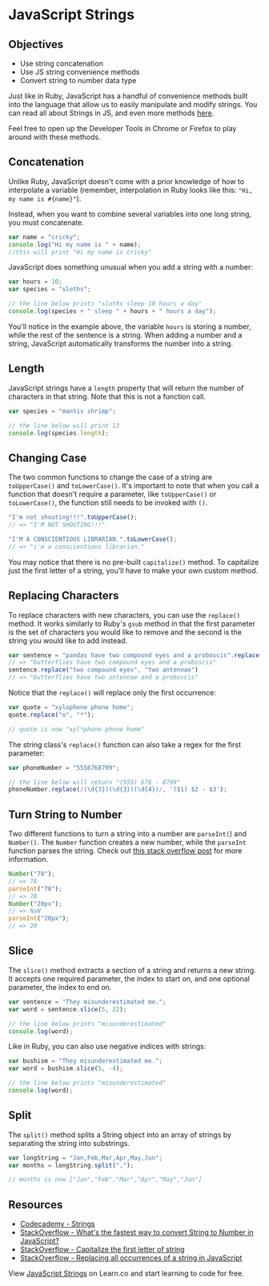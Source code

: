 # JavaScript Strings

## Objectives
+ Use string concatenation
+ Use JS string convenience methods 
+ Convert string to number data type


Just like in Ruby, JavaScript has a handful of convenience methods built into the language that allow us to easily manipulate and modify strings. You can read all about Strings in JS, and even more methods [here](https://developer.mozilla.org/en-US/docs/Web/JavaScript/Reference/Global_Objects/String).

Feel free to open up the Developer Tools in Chrome or Firefox to play around with these methods.

## Concatenation

Unlike Ruby, JavaScript doesn't come with a prior knowledge of how to interpolate a variable (remember, interpolation in Ruby looks like this: `"Hi, my name is #{name}"`). 

Instead, when you want to combine several variables into one long string, you must concatenate.

```js
var name = "cricky";
console.log("Hi my name is " + name);
//this will print "Hi my name is cricky"
```
JavaScript does something unusual when you add a string with a number:

```javascript
var hours = 10;
var species = "sloths";

// the line below prints "sloths sleep 10 hours a day"
console.log(species + " sleep " + hours + " hours a day");
```

You'll notice in the example above, the variable `hours` is storing a number, while the rest of the sentence is a string. When adding a number and a string, JavaScript automatically transforms the number into a string.

## Length

JavaScript strings have a `length` property that will return the number of characters in that string.  Note that this is not a function call.

```javascript
var species = "mantis shrimp";

// the line below will print 13
console.log(species.length);
```

## Changing Case

The two common functions to change the case of a string are `toUpperCase()`  and `toLowerCase()`. It's important to note that when you call a function that doesn't require a parameter, like `toUpperCase()` or `toLowerCase()`, the function still needs to be invoked with `()`.

```javascript
"I'm not shouting!!!".toUpperCase();
// => "I'M NOT SHOUTING!!!"

"I'M A CONSCIENTIOUS LIBRARIAN.".toLowerCase();
// => "i'm a conscientious librarian."
```
You may notice that there is no pre-built `capitalize()` method. To capitalize just the first letter of a string, you'll have to make your own custom method.

## Replacing Characters

To replace characters with new characters, you can use the `replace()` method. It works similarly to Ruby's `gsub` method in that the first parameter is the set of characters you would like to remove and the second is the string you would like to add instead.

```javascript
var sentence = "pandas have two compound eyes and a proboscis".replace("pandas", "butterflies");
// => "butterflies have two compound eyes and a proboscis"
sentence.replace("two compound eyes", "two antennae")
// => "butterflies have two antennae and a proboscis"
```

Notice that the `replace()` will replace only the first occurrence:

```javascript
var quote = "xylophone phone home";
quote.replace("o", "*");

// quote is now "xyl*phone phone home"
```

The string class's `replace()` function can also take a regex for the first parameter:

```javascript
var phoneNumber = "5556768799";

// the line below will return "(555) 676 - 8799"
phoneNumber.replace(/(\d{3})(\d{3})(\d{4})/, '($1) $2 - $3');
```

## Turn String to Number

Two different functions to turn a string into a number are `parseInt(`) and `Number()`. The `Number` function creates a new number, while the `parseInt` function parses the string. Check out [this stack overflow post](http://stackoverflow.com/questions/4090518/what-is-the-difference-between-parseint-and-number) for more information. 

```javascript
Number("78");
// => 78
parseInt("78");
// => 78
Number("20px");
// => NaN
parseInt("20px");
// => 20
```

## Slice

The `slice()` method extracts a section of a string and returns a new string. It accepts one required parameter, the index to start on, and one optional parameter, the index to end on.

```javascript
var sentence = "They misunderestimated me.";
var word = sentence.slice(5, 22);

// the line below prints "misunderestimated"
console.log(word); 
```

Like in Ruby, you can also use negative indices with strings:

```javascript
var bushism = "They misunderestimated me.";
var word = bushism.slice(5, -4);

// the line below prints "misunderestimated"
console.log(word); 
```

## Split

The `split()` method splits a String object into an array of strings by separating the string into substrings.

```javascript
var longString = "Jan,Feb,Mar,Apr,May,Jun";
var months = longString.split(",");

// months is now ["Jan","Feb","Mar","Apr","May","Jun"]
```

## Resources

* [Codecademy -  Strings](http://www.codecademy.com/glossary/javascript/strings)
* [StackOverflow - What's the fastest way to convert String to Number in JavaScript?](http://stackoverflow.com/a/12862627/2890716)
* [StackOverflow - Capitalize the first letter of string](http://stackoverflow.com/a/1026087/2890716)
* [StackOverflow - Replacing all occurrences of a string in JavaScript](http://stackoverflow.com/a/1144788/2890716)

<p data-visibility='hidden'>View <a href='https://learn.co/lessons/intro-to-strings.js' title='JavaScript Strings'>JavaScript Strings</a> on Learn.co and start learning to code for free.</p>
